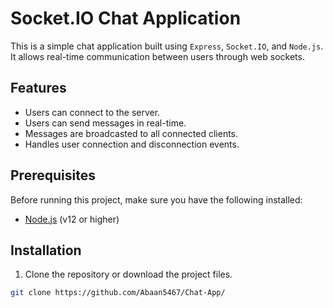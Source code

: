 # Socket.IO Chat Application

This is a simple chat application built using `Express`, `Socket.IO`, and `Node.js`. It allows real-time communication between users through web sockets.

## Features

- Users can connect to the server.
- Users can send messages in real-time.
- Messages are broadcasted to all connected clients.
- Handles user connection and disconnection events.

## Prerequisites

Before running this project, make sure you have the following installed:

- [Node.js](https://nodejs.org/en/download/) (v12 or higher)

## Installation

1. Clone the repository or download the project files.

```bash
git clone https://github.com/Abaan5467/Chat-App/
```
